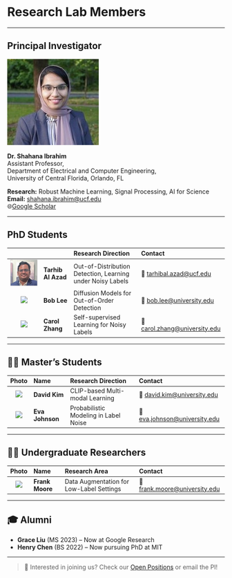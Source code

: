 # Research Lab Members


---

## Principal Investigator

![](/images/shahana1.JPG)

**Dr. Shahana Ibrahim**  
Assistant Professor,  
Department of Electrical and Computer Engineering,  
University of Central Florida, Orlando, FL  

**Research:** Robust Machine Learning, Signal Processing, AI for Science  
**Email:** shahana.ibrahim@ucf.edu  
🌐[Google Scholar](https://scholar.google.com/citations?user=2_NYo1AAAAAJ&hl=en)  


---

## PhD Students

|  |  | Research Direction | Contact |
|:--:|:--|:--|:--|
| ![](/images/tarhib.jpg) | **Tarhib Al Azad** | Out-of-Distribution Detection, Learning under Noisy Labels | 📧 tarhibal.azad@ucf.edu |
| ![](images/student2.jpg) | **Bob Lee** | Diffusion Models for Out-of-Order Detection | 📧 bob.lee@university.edu |
| ![](images/student3.jpg) | **Carol Zhang** | Self-supervised Learning for Noisy Labels | 📧 carol.zhang@university.edu |

---

## 🧑‍🔬 Master’s Students

| Photo | Name | Research Direction | Contact |
|:--:|:--|:--|:--|
| ![](images/ms1.jpg) | **David Kim** | CLIP-based Multi-modal Learning | 📧 david.kim@university.edu |
| ![](images/ms2.jpg) | **Eva Johnson** | Probabilistic Modeling in Label Noise | 📧 eva.johnson@university.edu |

---

## 🧑‍🎓 Undergraduate Researchers

| Photo | Name | Research Area | Contact |
|:--:|:--|:--|:--|
| ![](images/ug1.jpg) | **Frank Moore** | Data Augmentation for Low-Label Settings | 📧 frank.moore@university.edu |

---

## 🎓 Alumni

- **Grace Liu** (MS 2023) – Now at Google Research
- **Henry Chen** (BS 2022) – Now pursuing PhD at MIT

---

> 💬 Interested in joining us? Check our [Open Positions](https://yourlabsite.com/openings) or email the PI!

